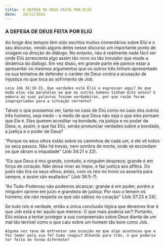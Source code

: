 ```yaml
---
title:  A DEFESA DE DEUS FEITA POR ELIÚ
date:   29/11/2016
---
```


### A DEFESA DE DEUS FEITA POR ELIÚ

Ao longo dos tempos têm sido escritos muitos comentários sobre Eliú e o seu discurso, vendo alguns deles nesse discurso um importante ponto de viragem na direção do diálogo. No entanto, não é realmente nada fácil ver onde Eliú acrescenta algo assim tão novo ou tão inovador que mude a dinâmica do diálogo. Em vez disso, em grande parte ele parece estar a apresentar os mesmos argumentos que os outros três tinham apresentado na sua tentativa de defender o caráter de Deus contra a acusação de injustiça no que toca ao sofrimento de Job.

`Leia Job 34:10-15. Que verdades está Eliú a expressar aqui? De que modo elas são paralelas ao que os outros homens tinham dito antes? E embora as suas palavras fossem verdadeiras, por que razão foram inapropriadas para a situação corrente?`

Talvez o que possamos ver, tanto no caso de Eliú como no caso dos outros três homens, seja medo – o medo de que Deus não seja o que eles pensam que Ele é. Eles querem acreditar na bondade, na justiça e no poder de Deus; e, assim, o que faz Eliú, senão pronunciar verdades sobre a bondade, a justiça e o poder de Deus?

“Porque os seus olhos estão sobre os caminhos de cada um, e ele vê todos os seus passos. Não há trevas, nem sombra de morte, onde se escondam os que obram a iniquidade” (Job 34:21 e 22).

 “Eis que Deus é mui grande, contudo, a ninguém despreza; grande é em força de coração. Não deixa viver ao ímpio, e faz justiça aos aflitos. Do justo não tira os seus olhos; antes, com os reis no trono os assenta para sempre, e assim são exaltados” (Job 36:5-7).

“Ao Todo-Poderoso não podemos alcançar; grande é em poder; porém a ninguém oprime em juízo e grandeza de justiça. Por isso o temem os homens; ele não respeita os que são sábios no coração” (Job 37:23 e 24).

Se tudo isto é verdade, então a única conclusão lógica que devemos tirar é que Job está a ter aquilo que merece. O que mais poderia ser? Portanto, Eliú estava a tentar proteger a sua compreensão sobre Deus diante de um mal tão terrível como o que caiu sobre um homem tão bom como Job.

`Alguma vez teve de enfrentar uma ocasião em que algo aconteceu que o fez temer pela sua fé? Como reagiu? Olhando para trás, o que poderia ter feito de forma diferente?`